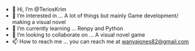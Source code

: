 - 👋 Hi, I’m @TeriosKrim
- 👀 I’m interested in ... A lot of things but mainly Game development/ making a visual novel
- 🌱 I’m currently learning ... Renpy and Python
- 💞️ I’m looking to collaborate on ... A visual novel game
- 📫 How to reach me ... you can reach me at wanyajones82@gmail.com

<!---
TeriosKrim/TeriosKrim is a ✨ special ✨ repository because its `README.md` (this file) appears on your GitHub profile.
You can click the Preview link to take a look at your changes.
--->
